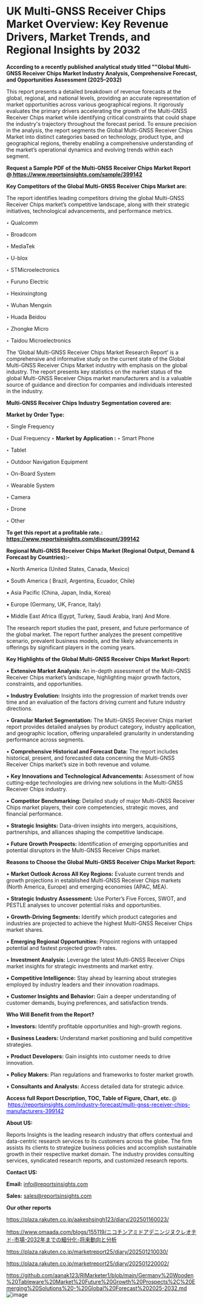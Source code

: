 # UK Multi-GNSS Receiver Chips Market Overview: Key Revenue Drivers, Market Trends, and Regional Insights by 2032

<strong>According to a recently published analytical study titled ""Global Multi-GNSS Receiver Chips Market Industry Analysis, Comprehensive Forecast, and Opportunities Assessment (2025–2032)</strong>

This report presents a detailed breakdown of revenue forecasts at the global, regional, and national levels, providing an accurate representation of market opportunities across various geographical regions. It rigorously evaluates the primary drivers accelerating the growth of the Multi-GNSS Receiver Chips market while identifying critical constraints that could shape the industry's trajectory throughout the forecast period. To ensure precision in the analysis, the report segments the Global Multi-GNSS Receiver Chips Market into distinct categories based on technology, product type, and geographical regions, thereby enabling a comprehensive understanding of the market’s operational dynamics and evolving trends within each segment.

<strong>Request a Sample PDF of the Multi-GNSS Receiver Chips Market Report </strong><strong>@<a href=https://www.reportsinsights.com/sample/399142 style=color:#0000ff;> https://www.reportsinsights.com/sample/399142</a></strong></font>

<strong>Key Competitors of the Global Multi-GNSS Receiver Chips Market are:</strong>

The report identifies leading competitors driving the global Multi-GNSS Receiver Chips market’s competitive landscape, along with their strategic initiatives, technological advancements, and performance metrics.

‣ Qualcomm

‣ Broadcom

‣ MediaTek

‣ U-blox

‣ STMicroelectronics

‣ Furuno Electric

‣ Hexinxingtong

‣ Wuhan Mengxin

‣ Huada Beidou

‣ Zhongke Micro

‣ Taidou Microelectronics

The ‘Global Multi-GNSS Receiver Chips Market Research Report’ is a comprehensive and informative study on the current state of the Global Multi-GNSS Receiver Chips Market industry with emphasis on the global industry. The report presents key statistics on the market status of the global Multi-GNSS Receiver Chips market manufacturers and is a valuable source of guidance and direction for companies and individuals interested in the industry.

<strong>Multi-GNSS Receiver Chips Industry Segmentation covered are:</strong>

<strong>Market by Order Type: </strong>

‣ Single Frequency

‣ Dual Frequency
‣ 
<strong>Market by Application :</strong>
‣ Smart Phone

‣ Tablet

‣ Outdoor Navigation Equipment

‣ On-Board System

‣ Wearable System

‣ Camera

‣ Drone

‣ Other

<strong>To get this report at a profitable rate.: <a href=https://www.reportsinsights.com/discount/399142 style=color:#0000ff;>https://www.reportsinsights.com/discount/399142</a></strong></font>

<strong>Regional Multi-GNSS Receiver Chips Market (Regional Output, Demand &amp; Forecast by Countries):-</strong>

• North America (United States, Canada, Mexico)

• South America ( Brazil, Argentina, Ecuador, Chile)

• Asia Pacific (China, Japan, India, Korea)

• Europe (Germany, UK, France, Italy)

• Middle East Africa (Egypt, Turkey, Saudi Arabia, Iran) And More.

The research report studies the past, present, and future performance of the global market. The report further analyzes the present competitive scenario, prevalent business models, and the likely advancements in offerings by significant players in the coming years.

<strong>Key Highlights of the Global Multi-GNSS Receiver Chips Market Report:</strong>

• <strong>Extensive Market Analysis:</strong> An in-depth assessment of the Multi-GNSS Receiver Chips market’s landscape, highlighting major growth factors, constraints, and opportunities.

• <strong>Industry Evolution:</strong> Insights into the progression of market trends over time and an evaluation of the factors driving current and future industry directions.

• <strong>Granular Market Segmentation:</strong> The Multi-GNSS Receiver Chips market report provides detailed analyses by product category, industry application, and geographic location, offering unparalleled granularity in understanding performance across segments.

• <strong>Comprehensive Historical and Forecast Data:</strong> The report includes historical, present, and forecasted data concerning the Multi-GNSS Receiver Chips market’s size in both revenue and volume.

• <strong>Key Innovations and Technological Advancements:</strong> Assessment of how cutting-edge technologies are driving new solutions in the Multi-GNSS Receiver Chips industry.

• <strong>Competitor Benchmarking:</strong> Detailed study of major Multi-GNSS Receiver Chips market players, their core competencies, strategic moves, and financial performance.

• <strong>Strategic Insights:</strong> Data-driven insights into mergers, acquisitions, partnerships, and alliances shaping the competitive landscape.

• <strong>Future Growth Prospects:</strong> Identification of emerging opportunities and potential disruptors in the Multi-GNSS Receiver Chips market.

<strong>Reasons to Choose the Global Multi-GNSS Receiver Chips Market Report:</strong>

• <strong>Market Outlook Across All Key Regions:</strong> Evaluate current trends and growth projections in established Multi-GNSS Receiver Chips markets (North America, Europe) and emerging economies (APAC, MEA).

• <strong>Strategic Industry Assessment:</strong> Use Porter’s Five Forces, SWOT, and PESTLE analyses to uncover potential risks and opportunities.

• <strong>Growth-Driving Segments:</strong> Identify which product categories and industries are projected to achieve the highest Multi-GNSS Receiver Chips market shares.

• <strong>Emerging Regional Opportunities:</strong> Pinpoint regions with untapped potential and fastest projected growth rates.

• <strong>Investment Analysis:</strong> Leverage the latest Multi-GNSS Receiver Chips market insights for strategic investments and market entry.

• <strong>Competitive Intelligence:</strong> Stay ahead by learning about strategies employed by industry leaders and their innovation roadmaps.

• <strong>Customer Insights and Behavior:</strong> Gain a deeper understanding of customer demands, buying preferences, and satisfaction trends.

<strong>Who Will Benefit from the Report?</strong>

• <strong>Investors:</strong> Identify profitable opportunities and high-growth regions.

• <strong>Business Leaders:</strong> Understand market positioning and build competitive strategies.

• <strong>Product Developers:</strong> Gain insights into customer needs to drive innovation.

• <strong>Policy Makers:</strong> Plan regulations and frameworks to foster market growth.

• <strong>Consultants and Analysts:</strong> Access detailed data for strategic advice.
</ul>
<strong>Access full Report Description, TOC, Table of Figure, Chart, etc. </strong>@  <a href=https://reportsinsights.com/industry-forecast/multi-gnss-receiver-chips-manufacturers-399142 style=color:#0000ff;>https://reportsinsights.com/industry-forecast/multi-gnss-receiver-chips-manufacturers-399142</a></font>

<strong><strong>About US</strong>:</strong>

Reports Insights is the leading research industry that offers contextual and data-centric research services to its customers across the globe. The firm assists its clients to strategize business policies and accomplish sustainable growth in their respective market domain. The industry provides consulting services, syndicated research reports, and customized research reports.

<strong>Contact US:</strong>

<p class=""""><b>Email:</b> <a href=mailto:info@reportsinsights.com>info@reportsinsights.com</a></p>
<p class=""""><b>Sales:</b> <a href=mailto:sales@reportsinsights.com>sales@reportsinsights.com</a></p>

<strong>Our other reports</strong>

<a href=https://plaza.rakuten.co.jp/aakeshsingh123/diary/202501160023/>https://plaza.rakuten.co.jp/aakeshsingh123/diary/202501160023/</a>

<a href=https://www.omaada.com/blogs/155119/ニコチンアミドアデニンジヌクレオチド-市場-2032年までの細分化-将来動向と分析>https://www.omaada.com/blogs/155119/ニコチンアミドアデニンジヌクレオチド-市場-2032年までの細分化-将来動向と分析</a>

<a href=https://plaza.rakuten.co.jp/marketreport25/diary/202501210030/>https://plaza.rakuten.co.jp/marketreport25/diary/202501210030/</a>

<a href=https://plaza.rakuten.co.jp/marketreport25/diary/202501220002/>https://plaza.rakuten.co.jp/marketreport25/diary/202501220002/</a>

<a href=https://github.com/aanak123/RIMarketer1/blob/main/Germany%20Wooden%20Tableware%20Market%20Future%20Growth%20Prospects%2C%20Emerging%20Solutions%20-%20Global%20Forecast%202025-2032.md>https://github.com/aanak123/RIMarketer1/blob/main/Germany%20Wooden%20Tableware%20Market%20Future%20Growth%20Prospects%2C%20Emerging%20Solutions%20-%20Global%20Forecast%202025-2032.md</a>
![image](https://github.com/user-attachments/assets/3a2a475b-3206-4aed-bc38-e1d6784e4ff2)
